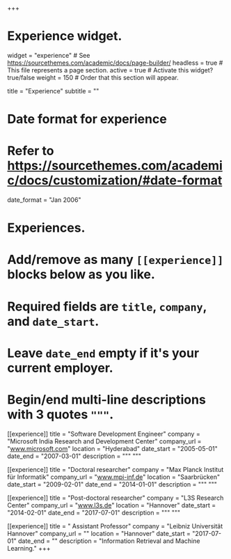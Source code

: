 +++
# Experience widget.
widget = "experience"  # See https://sourcethemes.com/academic/docs/page-builder/
headless = true  # This file represents a page section.
active = true  # Activate this widget? true/false
weight = 150  # Order that this section will appear.

title = "Experience"
subtitle = ""

# Date format for experience
#   Refer to https://sourcethemes.com/academic/docs/customization/#date-format
date_format = "Jan 2006"

# Experiences.
#   Add/remove as many `[[experience]]` blocks below as you like.
#   Required fields are `title`, `company`, and `date_start`.
#   Leave `date_end` empty if it's your current employer.
#   Begin/end multi-line descriptions with 3 quotes `"""`.
[[experience]]
  title = "Software Development Engineer"
  company = "Microsoft India Research and Development Center"
  company_url = "www.microsoft.com"
  location = "Hyderabad"
  date_start = "2005-05-01"
  date_end = "2007-03-01"
  description = """
  """

[[experience]]
  title = "Doctoral researcher"
  company = "Max Planck Institut für Informatik"
  company_url = "www.mpi-inf.de"
  location = "Saarbrücken"
  date_start = "2009-02-01"
  date_end = "2014-01-01"
  description = """
  """

[[experience]]
  title = "Post-doctoral researcher"
  company = "L3S Research Center"
  company_url = "www.l3s.de"
  location = "Hannover"
  date_start = "2014-02-01"
  date_end = "2017-07-01"
  description = """
  """

[[experience]]
  title = " Assistant Professor"
  company = "Leibniz Universität Hannover"
  company_url = ""
  location = "Hannover"
  date_start = "2017-07-01"
  date_end = ""
  description = "Information Retrieval and Machine Learning."
+++
